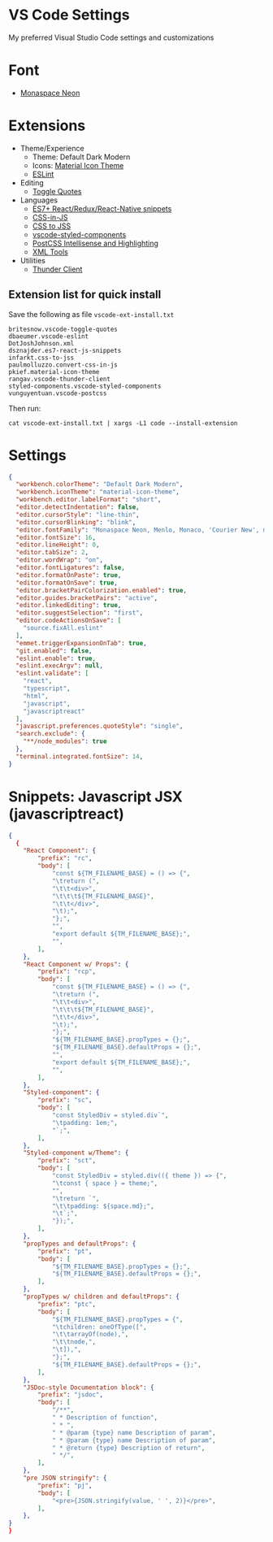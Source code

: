 # VS Code Settings
 
My preferred Visual Studio Code settings and customizations

# Font
* [Monaspace Neon](https://github.com/githubnext/monaspace)

# Extensions
* Theme/Experience
  * Theme: Default Dark Modern
  * Icons: [Material Icon Theme](https://marketplace.visualstudio.com/items?itemName=PKief.material-icon-theme)
  * [ESLint](https://marketplace.visualstudio.com/items?itemName=dbaeumer.vscode-eslint)
* Editing
  * [Toggle Quotes](https://marketplace.visualstudio.com/items?itemName=BriteSnow.vscode-toggle-quotes)
* Languages
  * [ES7+ React/Redux/React-Native snippets](https://marketplace.visualstudio.com/items?itemName=dsznajder.es7-react-js-snippets)
  * [CSS-in-JS](https://marketplace.visualstudio.com/items?itemName=paulmolluzzo.convert-css-in-js)
  * [CSS to JSS](https://marketplace.visualstudio.com/items?itemName=infarkt.css-to-jss)
  * [vscode-styled-components](https://marketplace.visualstudio.com/items?itemName=styled-components.vscode-styled-components)
  * [PostCSS Intellisense and Highlighting](https://marketplace.visualstudio.com/items?itemName=vunguyentuan.vscode-postcss)
  * [XML Tools](https://marketplace.visualstudio.com/items?itemName=DotJoshJohnson.xml)
* Utilities
  * [Thunder Client](https://marketplace.visualstudio.com/items?itemName=rangav.vscode-thunder-client)

## Extension list for quick install
Save the following as file `vscode-ext-install.txt`
```
britesnow.vscode-toggle-quotes
dbaeumer.vscode-eslint
DotJoshJohnson.xml
dsznajder.es7-react-js-snippets
infarkt.css-to-jss
paulmolluzzo.convert-css-in-js
pkief.material-icon-theme
rangav.vscode-thunder-client
styled-components.vscode-styled-components
vunguyentuan.vscode-postcss
```
Then run:
```
cat vscode-ext-install.txt | xargs -L1 code --install-extension
```

# Settings
```json
{
  "workbench.colorTheme": "Default Dark Modern",
  "workbench.iconTheme": "material-icon-theme",
  "workbench.editor.labelFormat": "short",
  "editor.detectIndentation": false,
  "editor.cursorStyle": "line-thin",
  "editor.cursorBlinking": "blink",
  "editor.fontFamily": "Monaspace Neon, Menlo, Monaco, 'Courier New', monospace",
  "editor.fontSize": 16,
  "editor.lineHeight": 0,
  "editor.tabSize": 2,
  "editor.wordWrap": "on",
  "editor.fontLigatures": false,
  "editor.formatOnPaste": true,
  "editor.formatOnSave": true,
  "editor.bracketPairColorization.enabled": true,
  "editor.guides.bracketPairs": "active",
  "editor.linkedEditing": true,
  "editor.suggestSelection": "first",
  "editor.codeActionsOnSave": [
    "source.fixAll.eslint"
  ],
  "emmet.triggerExpansionOnTab": true,
  "git.enabled": false,
  "eslint.enable": true,
  "eslint.execArgv": null,
  "eslint.validate": [
    "react",
    "typescript",
    "html",
    "javascript",
    "javascriptreact"
  ],
  "javascript.preferences.quoteStyle": "single",
  "search.exclude": {
    "**/node_modules": true
  },
  "terminal.integrated.fontSize": 14,
}
```

# Snippets: Javascript JSX (javascriptreact)
```json
{
  {
	"React Component": {
		"prefix": "rc",
		"body": [
			"const ${TM_FILENAME_BASE} = () => {",
			"\treturn (",
			"\t\t<div>",
			"\t\t\t${TM_FILENAME_BASE}",
			"\t\t</div>",
			"\t);",
			"};",
			"",
			"export default ${TM_FILENAME_BASE};",
			"",
		],
	},
	"React Component w/ Props": {
		"prefix": "rcp",
		"body": [
			"const ${TM_FILENAME_BASE} = () => {",
			"\treturn (",
			"\t\t<div>",
			"\t\t\t${TM_FILENAME_BASE}",
			"\t\t</div>",
			"\t);",
			"};",
			"${TM_FILENAME_BASE}.propTypes = {};",
			"${TM_FILENAME_BASE}.defaultProps = {};",
			"",
			"export default ${TM_FILENAME_BASE};",
			"",
		],
	},
	"Styled-component": {
		"prefix": "sc",
		"body": [
			"const StyledDiv = styled.div`",
			"\tpadding: 1em;",
			"`;",
		],
	},
	"Styled-component w/Theme": {
		"prefix": "sct",
		"body": [
			"const StyledDiv = styled.div(({ theme }) => {",
			"\tconst { space } = theme;",
			"",
			"\treturn `",
			"\t\tpadding: ${space.md};",
			"\t`;",
			"});",
		],
	},
	"propTypes and defaultProps": {
		"prefix": "pt",
		"body": [
			"${TM_FILENAME_BASE}.propTypes = {};",
			"${TM_FILENAME_BASE}.defaultProps = {};",
		],
	},
	"propTypes w/ children and defaultProps": {
		"prefix": "ptc",
		"body": [
			"${TM_FILENAME_BASE}.propTypes = {",
			"\tchildren: oneOfType([",
			"\t\tarrayOf(node),",
			"\t\tnode,",
			"\t]),",
			"};",
			"${TM_FILENAME_BASE}.defaultProps = {};",
		],
	},
	"JSDoc-style Documentation block": {
		"prefix": "jsdoc",
		"body": [
			"/**",
			" * Description of function",
			" * ",
			" * @param {type} name Description of param",
			" * @param {type} name Description of param",
			" * @return {type} Description of return",
			" */",
		],
	},
	"pre JSON stringify": {
		"prefix": "pj",
		"body": [
			"<pre>{JSON.stringify(value, ' ', 2)}</pre>",
		],
	},
}
}
```